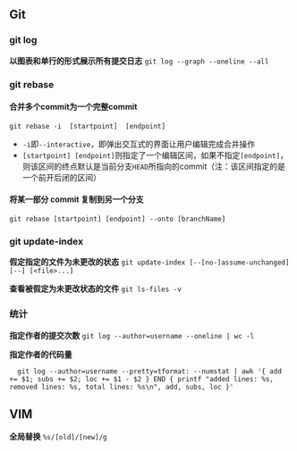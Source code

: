 ## Git

### git log
**以图表和单行的形式展示所有提交日志** `git log --graph --oneline --all`

### git rebase
#### 合并多个commit为一个完整commit
`git rebase -i  [startpoint]  [endpoint]`

- `-i`即`--interactive`，即弹出交互式的界面让用户编辑完成合并操作
- `[startpoint] [endpoint]`则指定了一个编辑区间，如果不指定`[endpoint]`，则该区间的终点默认是当前分支`HEAD`所指向的commit（注：该区间指定的是一个前开后闭的区间）

#### 将某一部分 commit 复制到另一个分支
`git rebase [startpoint] [endpoint] --onto [branchName]`

### git update-index
**假定指定的文件为未更改的状态** `git update-index [--[no-]assume-unchanged] [--] [<file>...]`

**查看被假定为未更改状态的文件** `git ls-files -v`

### 统计
**指定作者的提交次数** `git log --author=username --oneline | wc -l`

**指定作者的代码量**
```
  git log --author=username --pretty=tformat: --numstat | awk '{ add += $1; subs += $2; loc += $1 - $2 } END { printf "added lines: %s, removed lines: %s, total lines: %s\n", add, subs, loc }'
```

## VIM
**全局替换** `%s/[old]/[new]/g`
